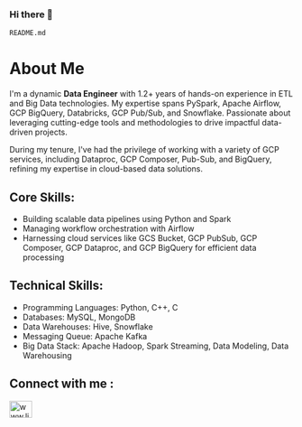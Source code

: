 ### Hi there 👋
`README.md`

# About Me

I'm a dynamic **Data Engineer** with 1.2+ years of hands-on experience in ETL and Big Data technologies. My expertise spans PySpark, Apache Airflow, GCP BigQuery, Databricks, GCP Pub/Sub, and Snowflake. Passionate about leveraging cutting-edge tools and methodologies to drive impactful data-driven projects.

During my tenure, I've had the privilege of working with a variety of GCP services, including Dataproc, GCP Composer, Pub-Sub, and BigQuery, refining my expertise in cloud-based data solutions.

## Core Skills:
- Building scalable data pipelines using Python and Spark
- Managing workflow orchestration with Airflow
- Harnessing cloud services like GCS Bucket, GCP PubSub, GCP Composer, GCP Dataproc, and GCP BigQuery for efficient data processing

## Technical Skills:
- Programming Languages: Python, C++, C
- Databases: MySQL, MongoDB
- Data Warehouses: Hive, Snowflake
- Messaging Queue: Apache Kafka
- Big Data Stack: Apache Hadoop, Spark Streaming, Data Modeling, Data Warehousing



## Connect with me :
<p align="left">
<a href="https://www.linkedin.com/in/yogesh-tiwari-4716091b9" target="blank"><img align="center" src="https://raw.githubusercontent.com/rahuldkjain/github-profile-readme-generator/master/src/images/icons/Social/linked-in-alt.svg" alt="www.linkedin.com/in/23goyalsachin" height="30" width="40" /></a>
</p>

